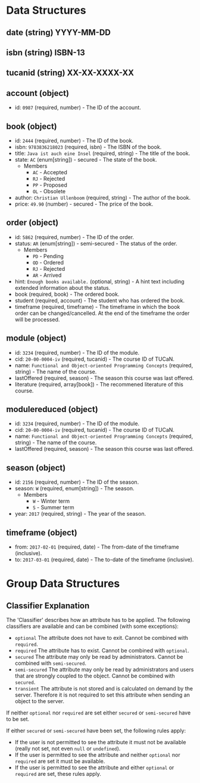 # Data Structures

## date (string) YYYY-MM-DD
## isbn (string) ISBN-13
## tucanid (string) XX-XX-XXXX-XX

<!-- TODO: To be updated. -->
## account (object)
+ id: `0987` (required, number) - The ID of the account.

## book (object)
+ id: `2444` (required, number) - The ID of the book.
+ isbn: `9783836218023` (required, isbn) - The ISBN of the book.
+ title: `Java ist auch eine Insel` (required, string) - The title of the book.
+ state: `AC` (enum[string]) - secured - The state of the book.
    + Members
        + `AC` - Accepted
        + `RJ` - Rejected
        + `PP` - Proposed
        + `OL` - Obsolete
+ author: `Christian Ullenboom` (required, string) - The author of the book.
+ price: `49.90` (number) - secured - The price of the book.

## order (object)
+ id: `5862` (required, number) - The ID of the order.
+ status: `AR` (enum[string]) - semi-secured - The status of the order.
    + Members
        + `PD` - Pending
        + `OD` - Ordered
        + `RJ` - Rejected
        + `AR` - Arrived
+ hint: `Enough books available.` (optional, string) - A hint text including extended information about the status.
+ book (required, book) - The ordered book.
+ student (required, account) - The student who has ordered the book.
+ timeframe (required, timeframe) - The timeframe in which the book order can be changed/cancelled. At the end of the timeframe the order will be processed.

## module (object)
+ id: `3234` (required, number) - The ID of the module.
+ cid: `20-00-0004-iv` (required, tucanid) - The course ID of TUCaN.
+ name: `Functional and Object-oriented Programming Concepts` (required, string) - The name of the course.
+ lastOffered (required, season) - The season this course was last offered.
+ literature (required, array[book]) - The recommened literature of this course.

## modulereduced (object)
+ id: `3234` (required, number) - The ID of the module.
+ cid: `20-00-0004-iv` (required, tucanid) - The course ID of TUCaN.
+ name: `Functional and Object-oriented Programming Concepts` (required, string) - The name of the course.
+ lastOffered (required, season) - The season this course was last offered.

<!-- TODO: To be updated. -->
## season (object)
+ id: `2156` (required, number) - The ID of the season.
+ season: `W` (required, enum[string]) - The season.
    + Members
        + `W` - Winter term
        + `S` - Summer term
+ year: `2017` (required, string) - The year of the season.

## timeframe (object)
+ from: `2017-02-01` (required, date) - The from-date of the timeframe (inclusive).
+ to: `2017-03-01` (required, date) - The to-date of the timeframe (inclusive).



# Group Data Structures

## Classifier Explanation

The 'Classifier' describes how an attribute has to be applied. The following classifiers are available and can be combined (with some exceptions):
- `optional` The attribute does not have to exit. Cannot be combined with `required`.
- `required` The attribute has to exist. Cannot be combined with `optional`.
- `secured` The attribute may only be read by administrators. Cannot be combined with `semi-secured`.
- `semi-secured` The attribute may only be read by administrators and users that are strongly coupled to the object. Cannot be combined with `secured`.
- `transient` The attribute is not stored and is calculated on demand by the server. Therefore it is not required to set this attribute when sending an object to the server.

If neither `optional` nor `required` are set either `secured` or `semi-secured` have to be set.

If either `secured` or `semi-secured` have been set, the following rules apply:
- If the user is not permitted to see the attribute it must not be available (really not set, not even `null` or `undefined`).
- If the user is permitted to see the attribute and neither `optional` nor `required` are set it must be available.
- If the user is permitted to see the attribute and either `optional` or `required` are set, these rules apply.

<!-- include(account.md) -->
<!-- include(basic.md) -->
<!-- include(book.md) -->
<!-- include(module.md) -->
<!-- include(order.md) -->
<!-- include(season.md) -->
<!-- include(timeframe.md) -->
